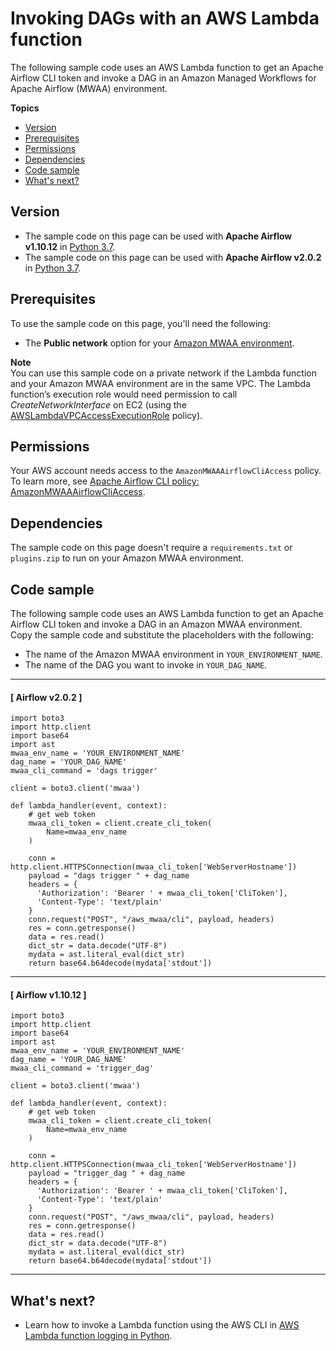 # Invoking DAGs with an AWS Lambda function<a name="samples-lambda"></a>

The following sample code uses an AWS Lambda function to get an Apache Airflow CLI token and invoke a DAG in an Amazon Managed Workflows for Apache Airflow \(MWAA\) environment\. 

**Topics**
+ [Version](#samples-lambda-version)
+ [Prerequisites](#samples-lambda-prereqs)
+ [Permissions](#samples-lambda-permissions)
+ [Dependencies](#samples-lambda-dependencies)
+ [Code sample](#samples-lambda-code)
+ [What's next?](#samples-lambda-next-up)

## Version<a name="samples-lambda-version"></a>
+ The sample code on this page can be used with **Apache Airflow v1\.10\.12** in [Python 3\.7](https://www.python.org/dev/peps/pep-0537/)\.
+ The sample code on this page can be used with **Apache Airflow v2\.0\.2** in [Python 3\.7](https://www.python.org/dev/peps/pep-0537/)\.

## Prerequisites<a name="samples-lambda-prereqs"></a>

To use the sample code on this page, you'll need the following:
+ The **Public network** option for your [Amazon MWAA environment](get-started.md)\.

**Note**  
You can use this sample code on a private network if the Lambda function and your Amazon MWAA environment are in the same VPC\. The Lambda function’s execution role would need permission to call *CreateNetworkInterface* on EC2 \(using the [AWSLambdaVPCAccessExecutionRole](https://console.aws.amazon.com/https://console.aws.amazon.com/iam/home?#/policies/arn:aws:iam::aws:policy/service-role/AWSLambdaVPCAccessExecutionRole$jsonEditor) policy\)\.

## Permissions<a name="samples-lambda-permissions"></a>

Your AWS account needs access to the `AmazonMWAAAirflowCliAccess` policy\. To learn more, see [Apache Airflow CLI policy: AmazonMWAAAirflowCliAccess](access-policies.md)\.

## Dependencies<a name="samples-lambda-dependencies"></a>

The sample code on this page doesn't require a `requirements.txt` or `plugins.zip` to run on your Amazon MWAA environment\.

## Code sample<a name="samples-lambda-code"></a>

The following sample code uses an AWS Lambda function to get an Apache Airflow CLI token and invoke a DAG in an Amazon MWAA environment\. Copy the sample code and substitute the placeholders with the following:
+ The name of the Amazon MWAA environment in `YOUR_ENVIRONMENT_NAME`\.
+ The name of the DAG you want to invoke in `YOUR_DAG_NAME`\.

------
#### [ Airflow v2\.0\.2 ]

```
import boto3
import http.client
import base64
import ast
mwaa_env_name = 'YOUR_ENVIRONMENT_NAME'
dag_name = 'YOUR_DAG_NAME'
mwaa_cli_command = 'dags trigger'
​
client = boto3.client('mwaa')
​
def lambda_handler(event, context):
    # get web token
    mwaa_cli_token = client.create_cli_token(
        Name=mwaa_env_name
    )
    
    conn = http.client.HTTPSConnection(mwaa_cli_token['WebServerHostname'])
    payload = "dags trigger " + dag_name
    headers = {
      'Authorization': 'Bearer ' + mwaa_cli_token['CliToken'],
      'Content-Type': 'text/plain'
    }
    conn.request("POST", "/aws_mwaa/cli", payload, headers)
    res = conn.getresponse()
    data = res.read()
    dict_str = data.decode("UTF-8")
    mydata = ast.literal_eval(dict_str)
    return base64.b64decode(mydata['stdout'])
```

------
#### [ Airflow v1\.10\.12 ]

```
import boto3
import http.client
import base64
import ast
mwaa_env_name = 'YOUR_ENVIRONMENT_NAME'
dag_name = 'YOUR_DAG_NAME'
mwaa_cli_command = 'trigger_dag'
​
client = boto3.client('mwaa')
​
def lambda_handler(event, context):
    # get web token
    mwaa_cli_token = client.create_cli_token(
        Name=mwaa_env_name
    )
    
    conn = http.client.HTTPSConnection(mwaa_cli_token['WebServerHostname'])
    payload = "trigger_dag " + dag_name
    headers = {
      'Authorization': 'Bearer ' + mwaa_cli_token['CliToken'],
      'Content-Type': 'text/plain'
    }
    conn.request("POST", "/aws_mwaa/cli", payload, headers)
    res = conn.getresponse()
    data = res.read()
    dict_str = data.decode("UTF-8")
    mydata = ast.literal_eval(dict_str)
    return base64.b64decode(mydata['stdout'])
```

------

## What's next?<a name="samples-lambda-next-up"></a>
+ Learn how to invoke a Lambda function using the AWS CLI in [AWS Lambda function logging in Python](https://docs.aws.amazon.com/lambda/latest/dg/python-logging.html)\.
